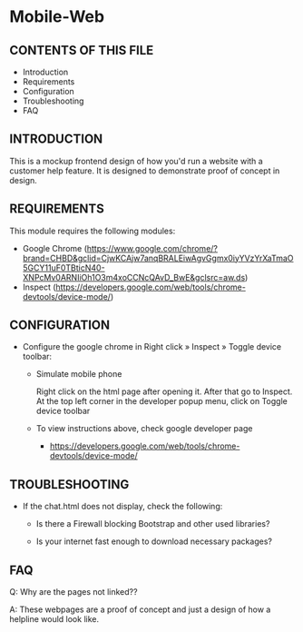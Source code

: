 # Mobile-Web

CONTENTS OF THIS FILE
---------------------
   
 * Introduction
 * Requirements
 * Configuration
 * Troubleshooting
 * FAQ
 
 INTRODUCTION
------------

This is a mockup frontend design of how you'd run a website with a customer help feature. It is designed to demonstrate proof of concept in design.
   
REQUIREMENTS
------------

This module requires the following modules:

 * Google Chrome (https://www.google.com/chrome/?brand=CHBD&gclid=CjwKCAjw7anqBRALEiwAgvGgmx0iyYVzYrXaTmaO5GCY11uF0TBticN40-XNPcMv0ARNIiOh1O3m4xoCCNcQAvD_BwE&gclsrc=aw.ds)
 * Inspect (https://developers.google.com/web/tools/chrome-devtools/device-mode/)
 
CONFIGURATION
-------------
 
 * Configure the google chrome in Right click » Inspect » Toggle device toolbar:

   - Simulate mobile phone

     Right click on the html page after opening it. After that go to Inspect. At the top left corner in the developer popup menu, click on Toggle device toolbar

   - To view instructions above, check google developer page

     * https://developers.google.com/web/tools/chrome-devtools/device-mode/
   
TROUBLESHOOTING
---------------

 * If the chat.html does not display, check the following:

   - Is there a Firewall blocking Bootstrap and other used libraries?

   - Is your internet fast enough to download necessary packages?

FAQ
---

Q: Why are the pages not linked??

A: These webpages are a proof of concept and just a design of how a helpline would look like.
